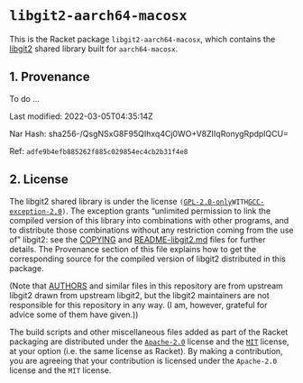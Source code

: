 # `libgit2-aarch64-macosx`

This is the Racket package `libgit2-aarch64-macosx`, which contains the
[libgit2](https://libgit2.org) shared library built for
`aarch64-macosx`.

## 1. Provenance

To do ...

Last modified: 2022-03-05T04:35:14Z

Nar Hash: sha256-/QsgNSxG8F95QIhxq4Cj0WO+V8ZIIqRonygRpdplQCU=

Ref: `adfe9b4efb885262f885c029854ec4cb2b31f4e8`

## 2. License

The libgit2 shared library is under the license
`(`[`GPL-2.0-only`](https://spdx.org/licenses/GPL-2.0-only.html)` WITH
`[`GCC-exception-2.0`](https://spdx.org/licenses/GCC-exception-2.0.html)`)`.
The exception grants “unlimited permission to link the compiled version
of this library into combinations with other programs, and to distribute
those combinations without any restriction coming from the use of”
libgit2: see the [COPYING](./COPYING) and
[README-libgit2.md](./README-libgit2.md) files for further details. The
Provenance section of this file explains how to get the corresponding
source for the compiled version of libgit2 distributed in this package.

\(Note that [AUTHORS](./AUTHORS) and similar files in this repository
are from upstream libgit2 drawn from upstream libgit2, but the libgit2
maintainers are not responsible for this repository in any way. (I am,
however, grateful for advice some of them have given.))

The build scripts and other miscellaneous files added as part of the
Racket packaging are distributed under the
[`Apache-2.0`](https://spdx.org/licenses/Apache-2.0.html) license and
the [`MIT`](https://spdx.org/licenses/MIT.html) license, at your option
(i.e. the same license as Racket). By making a contribution, you are
agreeing that your contribution is licensed under the `Apache-2.0`
license and the `MIT` license.
